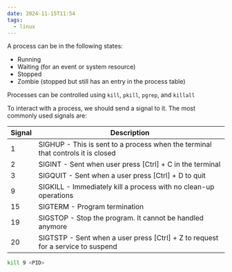 ```yaml
---
date: 2024-11-15T11:54
tags:
  - linux
---
```

A process can be in the following states:
- Running
- Waiting (for an event or system resource)
- Stopped
- Zombie (stopped but still has an entry in the process table)

Processes can be controlled using `kill`, `pkill`, `pgrep`, and `killall`

To interact with a process, we should send a signal to it. The most commonly used signals are:


| Signal | Description                                                                       |
| ------ | --------------------------------------------------------------------------------- |
| 1      | SIGHUP - This is sent to a process when the terminal that controls it is closed   |
| 2      | SIGINT - Sent when user press \[Ctrl\] + C in the terminal                        |
| 3      | SIGQUIT - Sent when a user press \[Ctrl\] + D to quit                             |
| 9      | SIGKILL - Immediately kill a process with no clean-up operations                  |
| 15     | SIGTERM - Program termination                                                     |
| 19     | SIGSTOP - Stop the program. It cannot be handled anymore                          |
| 20     | SIGTSTP - Sent when a user press \[Ctrl\] + Z to request for a service to suspend |
```bash
kill 9 <PID>
```